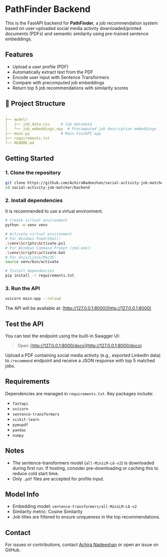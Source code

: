 # PathFinder Backend

This is the FastAPI backend for **PathFinder**, a job recommendation system based on user-uploaded social media activity downloaded/printed documents (PDFs) and semantic similarity using pre-trained sentence embeddings.

## Features

- Upload a user profile (PDF)
- Automatically extract text from the PDF
- Encode user input with Sentence Transformers
- Compare with precomputed job embeddings
- Return top 5 job recommendations with similarity scores



## 📁 Project Structure

```yaml
.
├── model/
│   ├── job_data.csv     # Job metadata
│   └── job_embeddings.npy  # Precomputed job description embeddings
├── main.py              # Main FastAPI app
├── requirements.txt
└── README.md
```



## Getting Started

### 1. Clone the repository

```bash
git clone https://github.com/AchiraNadeeshan/social-activity-job-matcher.git
cd social-activity-job-matcher/backend
```

### 2. Install dependencies

It is recommended to use a virtual environment.

```bash
# Create virtual environment
python -m venv venv

# Activate virtual environment
# For Windows PowerShell:
.\venv\Scripts\Activate.ps1
# For Windows Command Prompt (cmd.exe):
.\venv\Scripts\activate.bat
# For Unix/Linux/MacOS:
source venv/bin/activate

# Install dependencies
pip install -r requirements.txt
```

### 3. Run the API

```bash
uvicorn main:app --reload
```

The API will be available at: [http://127.0.0.1:8000](http://127.0.0.1:8000)



## Test the API

You can test the endpoint using the built-in Swagger UI:

> Open [http://127.0.0.1:8000/docs](http://127.0.0.1:8000/docs)

Upload a PDF containing social media activity (e.g., exported LinkedIn data) to `/recommend` endpoint and receive a JSON response with top 5 matched jobs.



## Requirements

Dependencies are managed in `requirements.txt`. Key packages include:

* `fastapi`
* `uvicorn`
* `sentence-transformers`
* `scikit-learn`
* `pymupdf`
* `pandas`
* `numpy`



## Notes

* The sentence-transformers model (`all-MiniLM-L6-v2`) is downloaded during first run. If hosting, consider pre-downloading or caching this to reduce cold start time.
* Only `.pdf` files are accepted for profile input.



## Model Info

* Embedding model: `sentence-transformers/all-MiniLM-L6-v2`
* Similarity metric: Cosine Similarity
* Job titles are filtered to ensure uniqueness in the top recommendations.



## Contact

For issues or contributions, contact [Achira Nadeeshan](mailto:hrachiranadeeshan@gmail.com) or open an issue on GitHub.